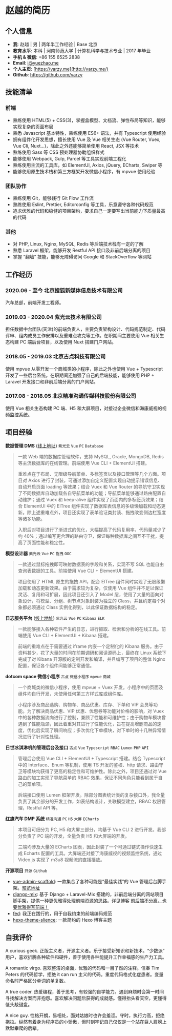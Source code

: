 # 赵越的简历

## 个人信息

- **我**: 赵越 | 男 | 两年半工作经验 | Base 北京
- **教育水平**: 本科 | 河南师范大学 | 计算机科学与技术专业 | 2017 年毕业
- **手机 & 微信**: +86 155 6525 2838
- **Email**: i@yuezhao.me
- **个人主页**: [https://varzy.me](http://varzy.me/)
- **Github**: <https://github.com/varzy>

## 技能清单

### 前端

- 熟练使用 HTML(5) + CSS(3)，掌握盒模型、文档流、弹性布局等知识，能够实现复杂的页面布局
- 熟悉 Javascript 基本特性，熟练使用 ES6+ 语法，并有 Typescript 使用经验
- 拥有组件化开发思想，擅长使用 Vue 及 Vue 相关生态 (Vue Router, Vuex, Vue Cli, Nuxt...)，除此之外还能够简单使用 React, JSX 等技术
- 熟练使用 Sass 等 CSS 预处理器协助组织样式
- 能够使用 Webpack, Gulp, Parcel 等工具实现前端工程化
- 熟练使用主流的工具库，如 ElementUI, Axios, jQuery, ECharts, Swiper 等
- 能够使用原生技术栈和第三方框架开发微信小程序，有 mpvue 使用经验

### 团队协作

- 熟练使用 Git，能够践行 Git Flow 工作流
- 熟练使用 Eslint, Prettier, Editorconfig 等工具，乐意遵守各种代码规范
- 追求优雅的代码和稳健的项目架构，要求自己一定要写出当前能力下质量最高的代码

### 其他

- 对 PHP, Linux, Nginx, MySQL, Redis 等后端技术栈有一定的了解
- 熟悉 Laravel 框架，能够开发 Restful API 接口及非前后端分离的项目
- 掌握 “翻墙” 技能，能够无障碍访问 Google 和 StackOverflow 等网站

## 工作经历

### 2020.06 - 至今 北京搜狐新媒体信息技术有限公司

汽车总部，前端开发工程师。

### 2019.03 - 2020.04 紫光云技术有限公司

担任数据中台团队(天津)的前端负责人，主要负责架构设计、代码规范制定、代码评审、组内成员工作安排以及重难点攻克等工作。在职期间主要使用 Vue 相关生态构建 PC 端后台项目，以及使用 Nuxt 搭建门户网站。

### 2018.05 - 2019.03 北京古点科技有限公司

使用 mpvue 从零开发一个商城类的小程序，除此之外也使用 Vue + Typescript 开发了一些后台系统。在职期间还加强了自己的后端技能，能够使用 PHP + Laravel 开发接口和非前后端分离的门户网站。

### 2017.08 - 2018.05 北京精准沟通传媒科技股份有限公司

使用 Vue 相关生态构建 PC 端、H5 和大屏项目，对接过企业微信和海康威视的视频监控系统。

## 项目经验

**数据管理 DMS** ([线上地址](https://www.unicloud.com/product/dms)) `紫光云` `Vue` `PC` `Database`

> 一款 Web 端的数据库管理软件，支持 MySQL, Oracle, MongoDB, Redis 等主流数据库的在线管理。前端使用 Vue CLI + ElementUI 搭建。
>
> 重难点在于布局、无限级导航菜单、多标签页以及接口管理等几个方面。项目对 Axios 进行了封装，可通过添加自定义配置实现自动提示错误信息、自动开启页面 loading 等效果；结合 Vuex 和 Vue Router 的导航守卫实现了不同数据库自动加载各自导航菜单的功能；导航菜单能够通过路由配置自动维护；通过 Vuex 和 keep-alive 组件实现了页面内的多标签页效果；结合 ElementUI 中的 ElTree 组件实现了数据库表信息的多级懒加载和动态更新。除上述重难点外，项目还实现了表单验证类封装、拖拽改变侧边栏宽度等诸多功能。
>
> 入职后对项目进行了渐进式的优化，大幅提高了代码复用率，代码量减少了约 40%；通过编写更合理的路由守卫，保证每种数据库之间互不干扰，提高了页面性能和稳定性。

**模型设计器** `紫光云` `Vue` `PC` `拖拽` `OOC`

> 一款通过鼠标拖拽即可映射数据表的字段和关系，实现不写 SQL 也能自由查询表数据的工具。前端使用 Vue CLI + ElementUI 搭建。
>
> 项目使用了 HTML 原生的拖拽 API，配合 ElTree 组件同时实现了无限级懒加载和动态更新效果。由于需求较为复杂，仅使用 Vue 组件并不足以保证灵活、复用和可扩展，因此项目还引入了 Model 层，使用了大量的面向对象设计，将模型、分组、树节点对象封装为独立的 Class，并且约定每个对象都必须通过 Class 实例化得到，以此保证数据结构的稳定。

**日志服务平台** ([线上地址](https://www.unicloud.com/product/logservice)) `紫光云` `Vue` `PC` `Kibana` `ELK`

> 一款能够接入各种软件产生的日志，进行抓取、检索和分析的在线工具。前端使用 Vue CLI + ElementUI + Kibana 搭建。
>
> 前端的重难点在于需要通过 iframe 内嵌一个定制化的 Kibana 服务。由于资料甚少，花了大量的时间在前期调研和阅读源码上，最终在 Linux 系统下完成了对 Kibana 开源版的定制开发和编译，并且编写了项目的整体 Nginx 配置，保证各个组件间能够正常通信。

**dotcom space 微信小程序** `古点` `微信小程序` `mpvue` `商城`

> 一个商城类的微信小程序，使用 mpvue + Vuex 开发。小程序中的页面及组件均自行开发，未使用任何第三方样式库或组件库。
>
> 小程序涉及商品选购、购物车、商品优惠、库存、下单和 VIP 会员等功能。为了解决商品优惠、VIP 优惠、优惠券等功能对价格的影响，对 Vuex 中的各种数据流向进行了控制，兼顾了性能和可维护性；由于购物车模块曾遇到了性能瓶颈，因此着重对其进行了性能优化，旨在提高增删商品的速度，优化后实现了瞬间响应；多次优化下单模块，对下单时的十几种异常情况进行了针对性处理。

**日世冰淇淋机的管理后台及接口** `古点` `Vue` `Typescript` `RBAC` `Lumen` `PHP` `API`

> 管理后台使用 Vue CLI + ElementUI + Typescript 搭建。结合 Typescript 中的 Interface、Enum 等机制，使用 TS 开发的鉴权、http 请求、路由守卫等模块均获得了更高的稳定性和可维护性。除此之外，项目还通过对 Vue 路由的加工实现了导航菜单的 RBAC 效果，保证不同角色只能看到属于自己的菜单项。
>
> 后端接口使用 Lumen 框架开发。除部分图表统计类的复杂接口外，我全量负责了其余部分的开发工作，如表结构设计，关联模型建立，RBAC 权限管理，Restful API 等。

**红旗汽车 DMP 系统** `精准沟通` `PC` `H5` `大屏` `ECharts`

> 本项目可细分为 PC, H5 和大屏三部分，均基于 Vue CLI 2 进行开发。我部分负责了 PC 端的开发，全量负责 H5 和大屏端的开发。
>
> 三端均涉及大量的 ECharts 图表，因此封装了一个可通过链式操作快速生成 Echarts 配置的工具。大屏端还对接了海康威视的视频监控系统，通过 Video.js 实现了 m3u8 视频流的直播播放。

**开源项目** `开源` `Github`

- [vue-admin-scaffold](https://github.com/varzy/vue-admin-scaffold): 一款集合了各种可能是“最佳实践”的 Vue 管理后台脚手架。[预览地址](https://varzy.me/vue-admin-scaffold/)
- [django-mix](https://github.com/varzy/django-mix): 基于 Django + Laravel-Mix 搭建的，非前后端分离的网站项目脚手架，提供一种更优雅得处理前端资源的思路。详见博客 [前后端不分离，也要优雅得写前端！](https://varzy.me/blog/2019/eleganter-site-fe/)
- [fed](https://varzy.me/fed/): 我正在践行的，用于自我约束的前端编码规范
- [hexo-theme-slience](https://github.com/varzy/hexo-theme-slience): 一款简约的 Hexo 博客主题

## 自我评价

A curious geek. 正版主义者，开源主义者。乐于接受新知识和新技术。“少数派” 用户，喜欢折腾各种软件和硬件，善于使用各种能提升工作幸福感的生产力工具。

A romantic virgo. 喜欢整洁的桌面，优雅的代码和一目了然的注释。信奉 Tim Peters 的代码哲学，拒绝 it can run 主义的代码。重度代码格式化症患者。变量命名时严格区分单词的单复数。

A true coder. 热爱编程，善于思考，有较强的自学能力。遇到麻烦时会第一时间寻找解决方案而非抱怨。喜欢解决问题后获得的成就感。懂得抬头看天空，更懂得低头敲键盘。

A nice guy. 性格开朗，易相处，面对姑娘时也许会羞涩。守时，执行力高，拒绝拖拉。纵然有着身为程序员的小骄傲，但时刻牢记自己仅仅是一个站在巨人肩膀上默默攀爬的后辈。

